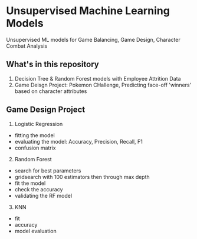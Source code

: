 # Unsupervised Machine Learning Models

Unsupervised ML models for Game Balancing, Game Design, Character Combat Analysis

## What's in this repository

1. Decision Tree & Random Forest models with Employee Attrition Data
2. Game Deisgn Project: Pokemon CHallenge, Predicting face-off 'winners' based on character attributes

## Game Design Project

1. Logistic Regression
- fitting the model 
- evaluating the model: Accuracy, Precision, Recall, F1
- confusion matrix

2. Random Forest 
- search for best parameters
- gridsearch with 100 estimators then through max depth
- fit the model
- check the accuracy
- validating the RF model

3. KNN
- fit
- accuracy
- model evaluation
